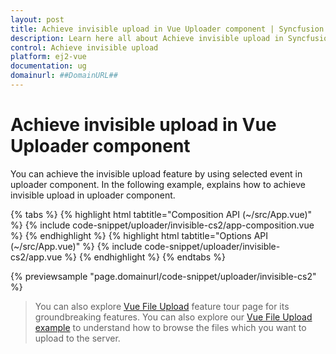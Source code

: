 ```yaml
---
layout: post
title: Achieve invisible upload in Vue Uploader component | Syncfusion
description: Learn here all about Achieve invisible upload in Syncfusion Vue Uploader component of Syncfusion Essential JS 2 and more.
control: Achieve invisible upload 
platform: ej2-vue
documentation: ug
domainurl: ##DomainURL##
---
```


# Achieve invisible upload in Vue Uploader component

You can achieve the invisible upload feature by using selected event in uploader component. In the following example, explains how to achieve invisible upload in uploader component.

{% tabs %}
{% highlight html tabtitle="Composition API (~/src/App.vue)" %}
{% include code-snippet/uploader/invisible-cs2/app-composition.vue %}
{% endhighlight %}
{% highlight html tabtitle="Options API (~/src/App.vue)" %}
{% include code-snippet/uploader/invisible-cs2/app.vue %}
{% endhighlight %}
{% endtabs %}
        
{% previewsample "page.domainurl/code-snippet/uploader/invisible-cs2" %}

>You can also explore [Vue File Upload](https://www.syncfusion.com/vue-ui-components/vue-file-upload) feature tour page for its groundbreaking features. You can also explore our [Vue File Upload example](https://ej2.syncfusion.com/vue/demos/#/material/uploader/default.html) to understand how to browse the files which you want to upload to the server.